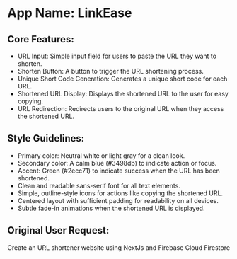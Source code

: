 # **App Name**: LinkEase

## Core Features:

- URL Input: Simple input field for users to paste the URL they want to shorten.
- Shorten Button: A button to trigger the URL shortening process.
- Unique Short Code Generation: Generates a unique short code for each URL.
- Shortened URL Display: Displays the shortened URL to the user for easy copying.
- URL Redirection: Redirects users to the original URL when they access the shortened URL.

## Style Guidelines:

- Primary color: Neutral white or light gray for a clean look.
- Secondary color: A calm blue (#3498db) to indicate action or focus.
- Accent: Green (#2ecc71) to indicate success when the URL has been shortened.
- Clean and readable sans-serif font for all text elements.
- Simple, outline-style icons for actions like copying the shortened URL.
- Centered layout with sufficient padding for readability on all devices.
- Subtle fade-in animations when the shortened URL is displayed.

## Original User Request:
Create an URL shortener website using NextJs and Firebase Cloud Firestore
  